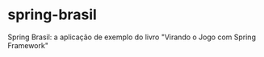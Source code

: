spring-brasil
=============

Spring Brasil: a aplicação de exemplo do livro "Virando o Jogo com Spring Framework"